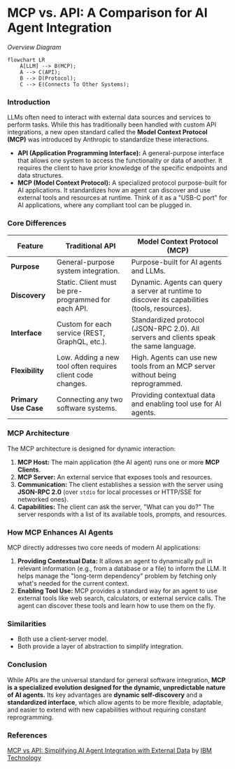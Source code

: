 # MCP vs. API: A Comparison for AI Agent Integration

_Overview Diagram_

```mermaid
flowchart LR
    A[LLM] --> B(MCP);
    A --> C(API);
    B --> D(Protocol);
    C --> E(Connects To Other Systems);
```

### Introduction

LLMs often need to interact with external data sources and services to perform tasks. While this has traditionally been handled with custom API integrations, a new open standard called the **Model Context Protocol (MCP)** was introduced by Anthropic to standardize these interactions.

- **API (Application Programming Interface):** A general-purpose interface that allows one system to access the functionality or data of another. It requires the client to have prior knowledge of the specific endpoints and data structures.
- **MCP (Model Context Protocol):** A specialized protocol purpose-built for AI applications. It standardizes how an agent can discover and use external tools and resources at runtime. Think of it as a "USB-C port" for AI applications, where any compliant tool can be plugged in.

### Core Differences

| Feature              | Traditional API                                            | Model Context Protocol (MCP)                                                                   |
| -------------------- | ---------------------------------------------------------- | ---------------------------------------------------------------------------------------------- |
| **Purpose**          | General-purpose system integration.                        | Purpose-built for AI agents and LLMs.                                                          |
| **Discovery**        | Static. Client must be pre-programmed for each API.        | Dynamic. Agents can query a server at runtime to discover its capabilities (tools, resources). |
| **Interface**        | Custom for each service (REST, GraphQL, etc.).             | Standardized protocol (JSON-RPC 2.0). All servers and clients speak the same language.         |
| **Flexibility**      | Low. Adding a new tool often requires client code changes. | High. Agents can use new tools from an MCP server without being reprogrammed.                  |
| **Primary Use Case** | Connecting any two software systems.                       | Providing contextual data and enabling tool use for AI agents.                                 |

### MCP Architecture

The MCP architecture is designed for dynamic interaction:

1.  **MCP Host:** The main application (the AI agent) runs one or more **MCP Clients**.
2.  **MCP Server:** An external service that exposes tools and resources.
3.  **Communication:** The client establishes a session with the server using **JSON-RPC 2.0** (over `stdio` for local processes or HTTP/SSE for networked ones).
4.  **Capabilities:** The client can ask the server, "What can you do?" The server responds with a list of its available tools, prompts, and resources.

### How MCP Enhances AI Agents

MCP directly addresses two core needs of modern AI applications:

1.  **Providing Contextual Data:** It allows an agent to dynamically pull in relevant information (e.g., from a database or a file) to inform the LLM. It helps manage the "long-term dependency" problem by fetching only what's needed for the current context.
2.  **Enabling Tool Use:** MCP provides a standard way for an agent to use external tools like web search, calculators, or external service calls. The agent can discover these tools and learn how to use them on the fly.

### Similarities

- Both use a client-server model.
- Both provide a layer of abstraction to simplify integration.

### Conclusion

While APIs are the universal standard for general software integration, **MCP is a specialized evolution designed for the dynamic, unpredictable nature of AI agents.** Its key advantages are **dynamic self-discovery** and a **standardized interface**, which allow agents to be more flexible, adaptable, and easier to extend with new capabilities without requiring constant reprogramming.

### References

[MCP vs API: Simplifying AI Agent Integration with External Data](https://www.youtube.com/watch?v=7j1t3UZA1TY) by [IBM Technology](https://www.youtube.com/@IBMTechnology)
